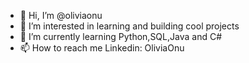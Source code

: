 - 👋 Hi, I’m @oliviaonu
- 👀 I’m interested in learning and building cool projects
- 🌱 I’m currently learning Python,SQL,Java and C#
- 📫 How to reach me Linkedin: OliviaOnu

<!---
oliviaonu/oliviaonu is a ✨ special ✨ repository because its `README.md` (this file) appears on your GitHub profile.
You can click the Preview link to take a look at your changes.
--->
